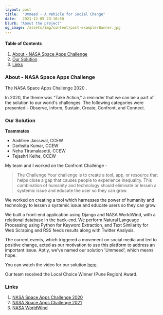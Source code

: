 ```yaml
---
layout: post
title:  "Ummeed - A Vehicle for Social Change"
date:   2021-12-05 23:10:00
blurb: "About the project"
og_image: /assets/img/content/post-example/Banner.jpg
---
```


#### Table of Contents
1. [About - NASA Space Apps Challenge](#about)
2. [Our Solution](#our-solution)
3. [Links](#links)

### About - NASA Space Apps Challenge

The NASA Space Apps Challenge 2020 .

In 2020, the theme was "Take Action," a reminder that we can be a part of the solution to our world's challenges. The following categories were presented - Observe, Inform, Sustain, Create, Confront, and Connect.

### Our Solution

**Teammates**
- Aaditree Jaisswal, CCEW
- Darhsita Kumar, CCEW
- Neha Tirumalasetti, CCEW
- Tejashri Kelhe, CCEW

My team and I worked on the Confront Challenge -

> The Challenge
Your challenge is to create a tool, app, or resource that helps close a gap that causes people to experience inequality. This combination of humanity and technology should eliminate or lessen a systemic issue and educate the user so they can grow.

We worked on creating a tool which harnesses the power of humanity and technology to lessen a systemic issue and educate users so they can grow.

We built a front-end application using Django and NASA WorldWind, with a relational database in the back-end. We perform Natural Language Processing using Python for Keyword Extraction, and Text Similarity for Web Scraping and RSS feeds results along with Twitter Analysis.

The current events, which triggered a movement on social media and led to positive change, acted as our motivation to use this platform to address an important issue. Aptly, we've named our solution 'Ummeed', which means hope.

You can watch the video for our solution [here](https://www.linkedin.com/feed/update/urn:li:activity:6718163722247917569/).

Our team received the Local Choice Winner (Pune Region) Award.

### Links

1. [NASA Space Apps Challenge 2020](https://2020.spaceappschallenge.org/)
2. [NASA Space Apps Challenge 2021](https://www.spaceappschallenge.org/)
3. [NASA WorldWind](https://worldwind.arc.nasa.gov/)

